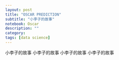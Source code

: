 ```yaml
---
layout: post
title: "OSCAR PREDICTION"
subtitle: "小李子的故事"
notebook: Oscar
description: ""
category: 
tags: [data science]
---
```


小李子的故事 小李子的故事 小李子的故事 小李子的故事
